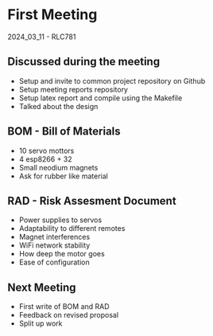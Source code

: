 # First Meeting

2024_03_11 - RLC781

## Discussed during the meeting

- Setup and invite to common project repository on Github
- Setup meeting reports repository
- Setup latex report and compile using the Makefile
- Talked about the design

## BOM - Bill of Materials

- 10 servo mottors
- 4 esp8266 + 32
- Small neodium magnets
- Ask for rubber like material

## RAD - Risk Assesment Document

- Power supplies to servos
- Adaptability to different remotes
- Magnet interferences
- WiFi network stability
- How deep the motor goes
- Ease of configuration

## Next Meeting

- First write of BOM and RAD
- Feedback on revised proposal
- Split up work
